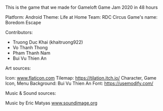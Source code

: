 This is the game that we made for Gameloft Game Jam 2020 in 48 hours

Platform: Android
Theme: Life at Home
Team: RDC Circus
Game's name: Boredom Escape

Contributors:

- Truong Duc Khai (khaitruong922)
- Vo Thanh Thong 
- Pham Thanh Nam
- Bui Vu Thien An

Art sources:

Icon: www.flaticon.com
Tilemap: https://tilation.itch.io/
Character, Game Icon, Menu Background: Bui Vu Thien An
Font: https://usemodify.com/

Music & Sound sources:

Music by Eric Matyas www.soundimage.org
